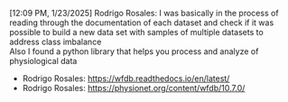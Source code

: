 

[12:09 PM, 1/23/2025] Rodrigo Rosales: 
I was basically in the process of reading through the documentation of each dataset and check if it was possible to build a new data set with samples of multiple datasets to address class imbalance  
Also I found a python library that helps you process and analyze of physiological data  
  * Rodrigo Rosales: https://wfdb.readthedocs.io/en/latest/
  * Rodrigo Rosales: https://physionet.org/content/wfdb/10.7.0/

